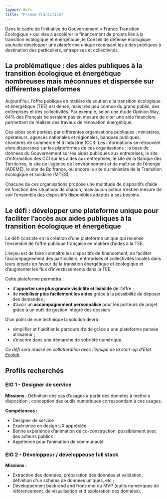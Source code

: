 ```yaml
---
layout: defi
title: "France Transition"
---
```


Dans le cadre de l’initiative du Gouvernement « France Transition Écologique » qui vise à accélérer le financement de projets liés à la transition écologique et énergétique, le Conseil de défense écologique souhaite développer une plateforme unique recensant les aides publiques à destination des particuliers, entreprises et collectivités.

## La problématique : des aides publiques à la transition écologique et énergétique nombreuses mais méconnues et dispersée sur différentes plateformes

Aujourd’hui, l’offre publique en matière de soutien à la transition écologique et énergétique (TEE) est dense, mais très peu connue du grand public, des entreprises et des collectivités. Par exemple, selon une étude Opinion Way, 64% des Français ne seraient pas en mesure de citer une aide financière permettant de réaliser des travaux de rénovation énergétique. 

Ces aides sont portées par différentes organisations publiques : ministères, opérateurs, agences nationales et régionales, banques publiques, chambres de commerce et d’industrie (CCI). Les informations se retrouvent alors dispersées sur les plateformes de ces organisations : la base de données du Gouvernement sur les aides publiques aux entreprises, le site d’information des CCI sur les aides aux entreprises, le site de la Banque des Territoires, le site de l’agence de l’environnement et de maîtrise de l’énergie (ADEME), le site de Bpifrance, ou encore le site du ministère de la Transition écologique et solidaire (MTES).

Chacune de ces organisations propose une multitude de dispositifs d’aide en fonction des situations de chacun, mais aucun acteur n’est en mesure de voir l’ensemble des dispositifs disponibles adaptés à ses besoins.

## Le défi : développer une plateforme unique pour faciliter l’accès aux aides publiques à la transition écologique et énergétique

Le défi consiste en la création d’une plateforme unique qui recense l’ensemble de l’offre publique française en matière d’aides à la TEE.

L’enjeu est de faire connaître les dispositifs de financement, de faciliter l’accompagnement des particuliers, entreprises et collectivités locales dans leurs projets en faveur de la transition énergétique et écologique et d’augmenter les flux d’investissements dans la TEE.

Cette plateforme permettra : 
- d’**apporter une plus grande visibilité et lisibilité** de l’offre ;
- de **mobiliser plus facilement les aides** grâce à la possibilité de déposer des demandes ;
- d’avoir un **accompagnement personnalisé** pour les porteurs de projet grâce à un outil de gestion intégré des dossiers. 

D’un point de vue technique la solution devra : 
- simplifier et fluidifier le parcours d’aide grâce à une plateforme pensée utilisateur ; 
- s’inscrire dans une démarche de sobriété numérique.

_Ce défi sera réalisé en collaboration avec l’équipe de la start-up d’Etat [Ecolab](https://beta.gouv.fr/startups/ecolab.html)._

## Profils recherchés
### EIG 1 - Designer de service
**Missions :** Définition des cas d’usages à partir des données à mettre à disposition ; conception des outils numériques correspondant à ces usages.

**Compétences :** 
- Designer de service
- Expérience en design UX appréciée
- Bonne expérience d’animation de co-construction, possiblement avec des acteurs publics
- Appétence pour l’animation de communauté

### EIG 2 - Développeur / développeuse full stack
**Missions :** 
- Extraction des données, préparation des données et validation, définition d'un schéma de données uniques, etc ;
- Développement back-end and front-end du MVP (outils numériques de référencement, de visualisation et d'exploration des données).
